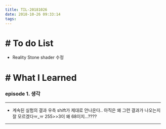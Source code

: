 ```yaml
---
title: TIL-20181026
date: 2018-10-26 09:33:14
tags: 
---
```


# # To do List

- Reality Stone shader 수정


# # What I Learned

### episode 1. 생각

---

- 계속된 실험의 결과 우측 shift가 제대로 안나온다..
아직은 왜 그런 결과가 나오는지 잘 모르겠다ㅠ_ㅠ
255>>3이 왜 68이지...????

---
